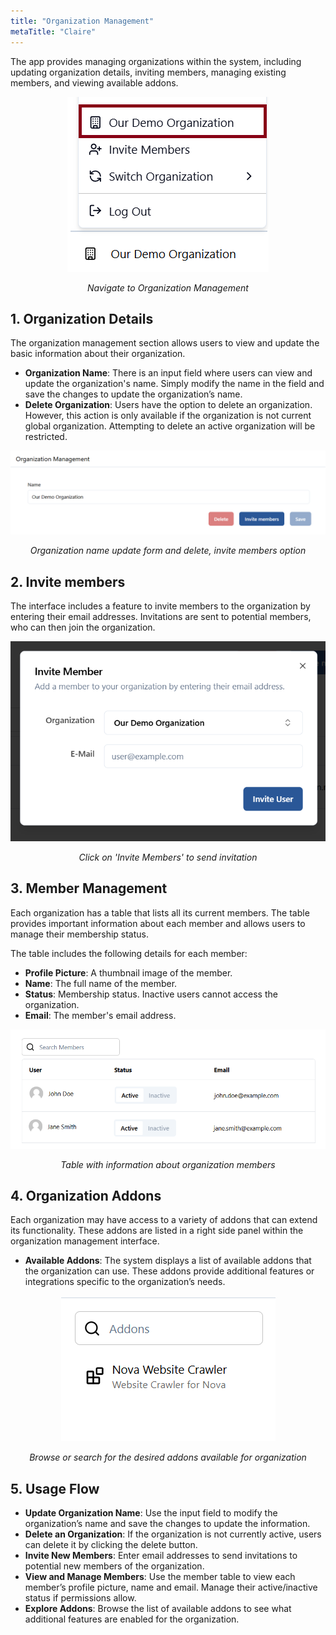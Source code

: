 ```yaml
---
title: "Organization Management"
metaTitle: "Claire"
---
```


The app provides managing organizations within the system, including updating organization details, inviting members, managing existing members, and viewing available addons.

<div style="text-align: center;">
  <img src="images/organization_management-on-menu.png" alt="Navigate to Organization Management" />
  <p><em>Navigate to Organization Management</em></p>
</div>


## 1. Organization Details
The organization management section allows users to view and update the basic information about their organization.
- **Organization Name**: There is an input field where users can view and update the organization's name. Simply modify the name in the field and save the changes to update the organization’s name.
- **Delete Organization**: Users have the option to delete an organization. However, this action is only available if the organization is not current global organization. Attempting to delete an active organization will be restricted.

<div style="text-align: center;">
  <img src="images/organization-actions.png" alt="Organization actions" />
  <p><em>Organization name update form and delete, invite members option</em></p>
</div>


## 2. Invite members
The interface includes a feature to invite members to the organization by entering their email addresses. Invitations are sent to potential members, who can then join the organization.

<div style="text-align: center;">
  <img src="images/invite-members-popup.png" alt="Invite members" />
  <p><em>Click on 'Invite Members' to send invitation</em></p>
</div>

## 3. Member Management
Each organization has a table that lists all its current members. The table provides important information about each member and allows users to manage their membership status.

The table includes the following details for each member:
- **Profile Picture**: A thumbnail image of the member.
- **Name**: The full name of the member.
- **Status**: Membership status. Inactive users cannot access the organization.
- **Email**: The member's email address.

<div style="text-align: center;">
  <img src="images/members_table.png" alt="Table with information about organization members" />
  <p><em>Table with information about organization members</em></p>
</div>


## 4. Organization Addons
Each organization may have access to a variety of addons that can extend its functionality. These addons are listed in a right side panel within the organization management interface.

- **Available Addons**: The system displays a list of available addons that the organization can use. These addons provide additional features or integrations specific to the organization’s needs.

<div style="text-align: center;">
  <img src="images/org-management-addons.png" alt="Addons available for organization" />
  <p><em>Browse or search for the desired addons available for organization</em></p>
</div>


## 5. Usage Flow
- **Update Organization Name**: Use the input field to modify the organization’s name and save the changes to update the information.
- **Delete an Organization**: If the organization is not currently active, users can delete it by clicking the delete button.
- **Invite New Members**: Enter email addresses to send invitations to potential new members of the organization.
- **View and Manage Members**: Use the member table to view each member’s profile picture, name and email. Manage their active/inactive status if permissions allow.
- **Explore Addons**: Browse the list of available addons to see what additional features are enabled for the organization.

